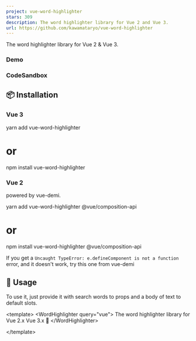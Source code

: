 ```yaml
---
project: vue-word-highlighter
stars: 309
description: The word highlighter library for Vue 2 and Vue 3.
url: https://github.com/kawamataryo/vue-word-highlighter
---
```


The word highlighter library for Vue 2 & Vue 3.

### Demo

### CodeSandbox

📦 Installation
---------------

### Vue 3

yarn add vue-word-highlighter
# or
npm install vue-word-highlighter

### Vue 2

powered by vue-demi.

yarn add vue-word-highlighter @vue/composition-api
# or
npm install vue-word-highlighter @vue/composition-api

If you get a `Uncaught TypeError: e.defineComponent is not a function` error, and it doesn't work, try this one from vue-demi

🚀 Usage
--------

To use it, just provide it with search words to props and a body of text to default slots.

<template\>
  <WordHighlighter query\="vue"\>
    The word highlighter library for Vue 2.x Vue 3.x 💅
  </WordHighlighter\>
  <!--  or
  <WordHighlighter 
    query="vue"
    textToHighlight="The word highlighter library for Vue 2.x Vue 3.x 💅"
  />
  \-->
</template\>

<script lang="ts">
import { defineComponent } from "vue";
import WordHighlighter from "vue-word-highlighter";
export default defineComponent({
  name: "App",
  components: {
    WordHighlighter,
  },
  setup() {
    return {};
  },
});
</script\>

Output.

⚒ Details
---------

### Props

Property

Type

Required?

Description

query

String or RegExp

✓

Search words. Can be use string or regular expressions.

caseSensitive

Boolean

Whether string being searched is case sensitive. defaults to `false`.

diacriticsSensitive

Boolean

Whether string being searched is diacritics sensitive. defaults to `false`.

splitBySpace

Boolean

Whether split the string with spaces to make it a search string. If false, the string is being searched as a whole word. defaults to `false`. When the query is set to a RegExp, the value of splitBySpace will be set to false.

matchMode

"partial" or "exact"

If "exact", only whole words are matched. For example, searching for "Java" excludes "JavaScript". Defaults to "partial".

highlightTag

String

Type of tag to wrap around highlighted matches; defaults to `mark`.

highlightClass

String or Object or Array

Classes to be added to highlighted tag. Similar to class bindings in vue, it accepts Array syntax, Object syntax, or class as String.

highlightStyle

String or Object or Array

Styles to be applied to highlighted tag. Similar to style bindings in vue, it accepts Array syntax, Object syntax, or plain styling as String.

wrapperTag

String

Type of tag to wrap around whole text; defaults to `span`.

wrapperClass

String or Object or Array

Classes to be added to wrap around the whole tag. Similar to class bindings in vue, it accepts Array syntax, Object syntax, or class as String.

textToHighlight

String

Text to be highlight. If this is not specified, the default slot value will be used for the search.

htmlToHighlight

String

HTML to be highlighted。This value is inserted as `InnerHTML`. This props takes precedence over `textToHighlight` and `slot`. This props is an experimental feature that only works for Vue3.

### Emits

Property

Type

Description

matches

Array

Returns matches words. This event fires when mounted and when the query and highlighted text are changed.

By using matches emit, you can know from the parent component whether it is highlighted by VueWordHighlighter or not.

Example

<template\>
  <div\>
    Matched word count: {{ matches.length }}
  </div\>
  <WordHighlighter query\="vue" @matches\="(e) => { matches = e }"\>
    The word highlighter library for Vue 2.x Vue 3.x 💅
  </WordHighlighter\>
</template\>

<script lang="ts">
import { defineComponent, ref } from "vue";
import WordHighlighter from "vue-word-highlighter";
export default defineComponent({
  name: "App",
  components: {
    WordHighlighter,
  },
  setup() {
    const matches \= ref(\[\]);
    return {
      matches
    };
  },
});
</script\>

📄 License
----------

vue-word-highlighter is available under the MIT License.
